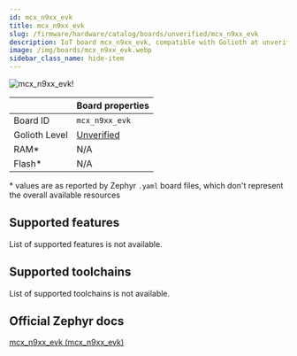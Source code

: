 ```yaml
---
id: mcx_n9xx_evk
title: mcx_n9xx_evk
slug: /firmware/hardware/catalog/boards/unverified/mcx_n9xx_evk
description: IoT board mcx_n9xx_evk, compatible with Golioth at unverified level.
image: /img/boards/mcx_n9xx_evk.webp
sidebar_class_name: hide-item
---
```


[//]: # (This is an auto-generated file, do not edit! Changes to it will be lost upon re-generation)

![mcx_n9xx_evk!](/img/boards/mcx_n9xx_evk.webp "mcx_n9xx_evk")

|                | Board properties     |
| -------------  | -------------------- |
| Board ID       | `mcx_n9xx_evk` |
| Golioth Level  | [Unverified](/firmware/hardware#unverified-boards) |
| RAM*           | N/A |
| Flash*         | N/A |

\* values are as reported by Zephyr `.yaml` board files, which don't represent the overall available resources



## Supported features

List of supported features is not available.

## Supported toolchains

List of supported toolchains is not available.

## Official Zephyr docs

[mcx_n9xx_evk (mcx_n9xx_evk)](https://docs.zephyrproject.org/latest/boards/nxp/mcx_n9xx_evk/doc/index.html)
